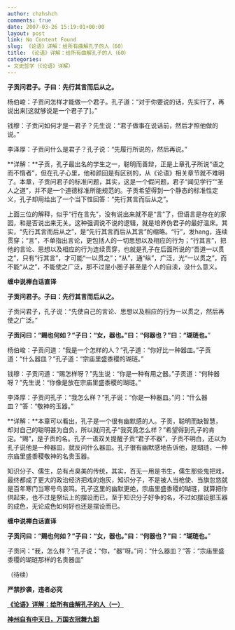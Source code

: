 ```yaml
---
author: chzhshch
comments: true
date: 2007-03-26 15:19:01+00:00
layout: post
link: No Content Found
slug: 《论语》详解：给所有曲解孔子的人（60）
title: 《论语》详解：给所有曲解孔子的人（60）
categories:
- 文史哲学（《论语》详解）
---
```


			

**子贡问君子。子曰：先行其言而后从之。**

杨伯峻：子贡问怎样才能做一个君子。孔子道：“对于你要说的话，先实行了，再说出来[这就够说是一个君子了]。”

钱穆：子贡问如何才是一君子？先生说：“君子做事在说话前，然后才照他做的说。”

李泽厚：子贡问什么是君子？孔子说：“先履行所说的，然后再说。”

**详解：**子贡，孔子最出名的学生之一，聪明而善辩，正是上章孔子所说“语之而不惰者”，但在孔子心里，他和颜回是有区别的，从《论语》相关章节就不难明了。本章，子贡问君子的标准问题，其实，这是一个假问题，君子“闻见学行”“圣人之道”，并不是一个道德标准所能规范的。子贡希望得到一个静态的标准性定义，孔子却用给出了一个当下性回答：“先行其言而后从之”。

上面三位的解释，似乎“行在言先”，没有说出来就不是“言”了，但语言是存在的家园，和是否说出来无关。这种强调说不说的逻辑，就是培养伪君子的最好温床。其实，“先行其言而后从之”，是“先行其言而后从其言”的缩略。“行”，发hang，连续贯穿；“言”，不单指出言论，更包括人的一切思想以及相应的行为；“行其言”，把他的言论、思想以及相应的行为连续贯穿，也就是孔子在后面所说的“吾道一以贯之”，只有“行其言”，才可能“一以贯之”；“从”，通“纵”，广泛，光“一以贯之”，而不能“从之”，不能使之广泛，那不过是小圈子甚至是个人的自渎，没什么意义。

**缠中说禅白话直译**

**子贡问君子。子曰：先行其言而后从之。**

子贡问君子，孔子说：“先使自己的言论、思想以及相应的行为一以贯之，然后再使之广泛。”

**子贡问曰：“赐也何如？”子曰：“女，器也。”曰：“何器也？”曰：“瑚琏也。**”

杨伯峻：子贡问道：“我是一个怎样的人？”孔子道：“你好比一种器皿。”子贡道：“什么器皿？”孔子道：“宗庙里盛黍稷的瑚琏。”

钱穆：子贡问道：“赐怎样呀？”先生说：“你是一种有用之器。”子贡道：“何种器呀？”先生说：“你像是放在宗庙里盛黍稷的瑚琏。”

李泽厚：子贡问孔子：“我怎么样？”孔子说：“你是一种器皿。”问：“什么器皿？”答：“敬神的玉器。”

**详解：**本章可以看出，孔子是一个很有幽默感的人。子贡，聪明而缺智慧，却对自己的聪明甚为自负，所以就问孔子“我究竟怎么样？”希望得到孔子的肯定。“赐”，是子贡的名。孔子一语双关提醒子贡“君子不器”，子贡不明白，还以为孔子说他是一种器皿，就反问什么器皿。孔子很有幽默感地告诉他，是瑚琏，一种宗庙里盛黍稷敬神的名贵玉器。

知识分子、儒生，总有点臭美的传统，其实，百无一用是书生，儒生那些鬼把戏，最终都成了更大的政治经济把戏的炮灰，知识分子，不是被人当枪使、当旗忽悠就是百年寒门当寒号鸟哀鸣。孔子这里的幽默更绝，宗庙里盛黍稷的瑚琏，就算把你供起来，也不过是祭坛上的摆设而已，至于知识分子好争的名，不过如摆设那玉器的成色，无论成色如何好也还是摆设而已。

**缠中说禅白话直译**

**子贡问曰：“赐也何如？”子曰：“女，器也。”曰：“何器也？”曰：“瑚琏也。**”

子贡问：“我，怎么样？”孔子说：“你，“器”呀。”问：“什么器皿？”答：“宗庙里盛黍稷的瑚琏那样的名贵器皿”

（待续）

**严禁抄袭，违者必究**

[**《论语》详解：给所有曲解孔子的人（一）**](http://blog.sina.com.cn/u/486e105c010006n3)

[**神州自有中天日，万国衣冠舞九韶**](http://blog.sina.com.cn/u/486e105c0100099p)
